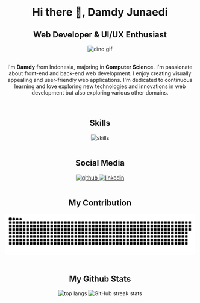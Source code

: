 <div align="center">
  <h1>Hi there 👋, Damdy Junaedi</h1>
  <h2> Web Developer & UI/UX Enthusiast</h2>
   <img src="https://github.com/DamdyJ/DamdyJ/assets/152348339/9e6e9368-7d68-4369-9a88-fc98324bd331" alt="dino gif"/>
</div>
<div align="center">
  <br/>
  <p>
    I'm <strong>Damdy</strong> from Indonesia, majoring in <strong>Computer Science</strong>. I'm passionate about front-end and back-end web development. I enjoy creating visually appealing and user-friendly web applications. I'm dedicated to continuous learning and love exploring new technologies and innovations in web development but also exploring various other domains.
  </p>
</div>

<div align="center">
  <br/>
  <h2>Skills</h2>
  <img src="https://skillicons.dev/icons?i=html,css,js,react,tailwindcss,nextjs,nodejs,npm,express,typescript,mysql,postman&perline=12" alt="skills"/>
</div>

<div align="center">
  <br/>
  <h2>Social Media</h2>
  <a href="https://github.com/DamdyJ">
    <img height="40" width="40" src="https://cdn.simpleicons.org/github/black/white" alt="github"/>
  </a>
  <a href="https://www.linkedin.com/in/damdy-junaedi">
    <img height="40" width="40" src="https://cdn.simpleicons.org/linkedin/black/white" alt="linkedin"/>
  </a>
</div>

<div align="center">
  <br/>
  <h2>My Contribution</h2>
  <img src="https://github.com/DamdyJ/DamdyJ/blob/output/github-contribution-grid-snake-dark.svg" alt="snake svg" target="_blank"/>
</div>

<div align="center">
  <br/>
  <h2>My Github Stats</h2>
  <img src="https://github-readme-stats.vercel.app/api/top-langs/?username=DamdyJ" alt="top langs"/>
  <img src="https://streak-stats.demolab.com/?user=DamdyJ&card_height=205" alt="GitHub streak stats"/>
</div>
